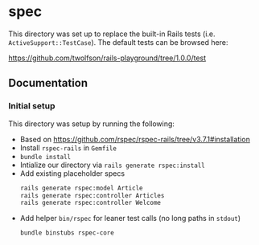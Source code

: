 # spec
This directory was set up to replace the built-in Rails tests (i.e. `ActiveSupport::TestCase`). The default tests can be browsed here:

https://github.com/twolfson/rails-playground/tree/1.0.0/test

## Documentation
### Initial setup
This directory was setup by running the following:

- Based on <https://github.com/rspec/rspec-rails/tree/v3.7.1#installation>
- Install `rspec-rails` in `Gemfile`
- `bundle install`
- Intialize our directory via `rails generate rspec:install`
- Add existing placeholder specs
  ```bash
  rails generate rspec:model Article
  rails generate rspec:controller Articles
  rails generate rspec:controller Welcome
  ```
- Add helper `bin/rspec` for leaner test calls (no long paths in `stdout`)
  ```bash
  bundle binstubs rspec-core
  ```

